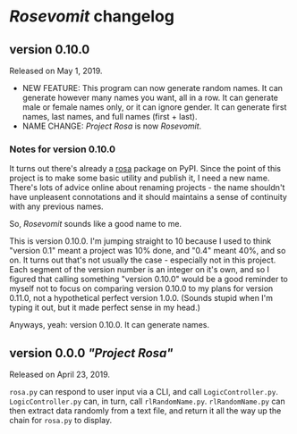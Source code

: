 # ***Rosevomit* changelog**

## **version 0.10.0**

Released on May 1, 2019.

* NEW FEATURE: This program can now generate random names. It can generate however many names you want, all in a row. It can generate male or female names only, or it can ignore gender. It can generate first names, last names, and full names (first + last).
* NAME CHANGE: *Project Rosa* is now *Rosevomit*.

### **Notes for version 0.10.0**

It turns out there's already a [rosa](https://pypi.org/project/rosa/) package on PyPI. Since the point of this project is to make some basic utility and publish it, I need a new name. There's lots of advice online about renaming projects - the name shouldn't have unpleasent connotations and it should maintains a sense of continuity with any previous names.

So, *Rosevomit* sounds like a good name to me.

This is version 0.10.0. I'm jumping straight to 10 because I used to think "version 0.1" meant a project was 10% done, and "0.4" meant 40%, and so on. It turns out that's not usually the case - especially not in this project. Each segment of the version number is an integer on it's own, and so I figured that calling something "version 0.10.0" would be a good reminder to myself not to focus on comparing version 0.10.0 to my plans for version 0.11.0, not a hypothetical perfect version 1.0.0. (Sounds stupid when I'm typing it out, but it made perfect sense in my head.)

Anyways, yeah: version 0.10.0. It can generate names.

## **version 0.0.0 *"Project Rosa"***

Released on April 23, 2019.

`rosa.py` can respond to user input via a CLI, and call `LogicController.py`. `LogicController.py` can, in turn, call `rlRandomName.py`. `rlRandomName.py` can then extract data randomly from a text file, and return it all the way up the chain for `rosa.py` to display.